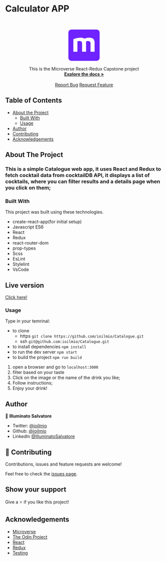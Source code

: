 # Calculator APP


<br />
<p align="center">
  <a href="https://github.com/ioilmio/Catalogue">
    <img src="microverse-logo.webp" alt="Logo" width="100" height="100">
  </a>

  <p align="center">
    This is the Microverse React-Redux Capstone project 
    <br />
    <a href="https://github.com/ioilmio/Catalogue"><strong>Explore the docs »</strong></a>
    <br />
    <br />
    <a href="https://github.com/ioilmio/Catalogue/issues">Report Bug</a>
    <a href="https://github.com/ioilmio/Catalogue/issues">Request Feature</a>
  </p>
</p>

## Table of Contents

- [About the Project](#about-the-project)
  - [Built With](#built-with)
  - [Usage](#usage)
- [Author](#author)
- [Contributing](#contributing)
- [Acknowledgements](#acknowledgements)

## About The Project
### This is a simple Catalogue web app, it uses React and Redux to fetch cocktail data from cocktailDB API, it displays a list of cocktails, where you can filter results and a details page when you click on them;


### Built With

This project was built using these technologies.

- create-react-app(for initial setup)
- Javascript ES6
- React
- Redux
- react-router-dom 
- prop-types
- Scss
- EsLint
- Stylelint
- VsCode

## Live version

[Click here!](https://Catalogue-react-2021.herokuapp.com/)

### Usage

Type in your temrinal:

- to clone 
    - https
    `git clone https://github.com/ioilmio/Catalogue.git` 
    - ssh
    `git@github.com:ioilmio/Catalogue.git`
- to install dependencies `npm install`
- to run the dev server `npm start`
- to build the project `npm run build`

1. open a browser and go to `localhost:3000`
2. filter based on your taste
3. Click on the image or the name of the drink you like;
4. Follow instructions;
5. Enjoy your drink!



## Author

👤 **Illuminato Salvatore**

- Twitter: [@ioilmio](https://twitter.com/ioilmio)
- Github: [@ioilmio](https://github.com/ioilmio)
- LinkedIn [@IlluminatoSalvatore](https://www.linkedin.com/in/illuminato-salvatore/)

## 🤝 Contributing

Contributions, issues and feature requests are welcome!

Feel free to check the [issues page](https://github.com/ioilmio/Catalogue/issues).

## Show your support

Give a ⭐️ if you like this project!

## Acknowledgements

- [Microverse](https://www.microverse.org/)
- [The Odin Project](https://www.theodinproject.com/)
- [React](https://reactjs.org/)
- [Redux](https://redux.js.org/)
- [Testing](https://malcolmkee.com/react-testing/testing-redux-and-router/)